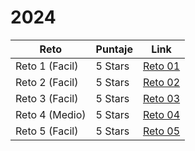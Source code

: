 # 2024

| Reto | Puntaje | Link |
|---|---|---|
|Reto 1 (Facil)| 5 Stars |[Reto 01](https://github.com/SantiMenendez19/adventjs/tree/main/2024/challenge01)|
|Reto 2 (Facil)| 5 Stars |[Reto 02](https://github.com/SantiMenendez19/adventjs/tree/main/2024/challenge02)|
|Reto 3 (Facil)| 5 Stars |[Reto 03](https://github.com/SantiMenendez19/adventjs/tree/main/2024/challenge03)|
|Reto 4 (Medio)| 5 Stars |[Reto 04](https://github.com/SantiMenendez19/adventjs/tree/main/2024/challenge04)|
|Reto 5 (Facil)| 5 Stars |[Reto 05](https://github.com/SantiMenendez19/adventjs/tree/main/2024/challenge05)|
